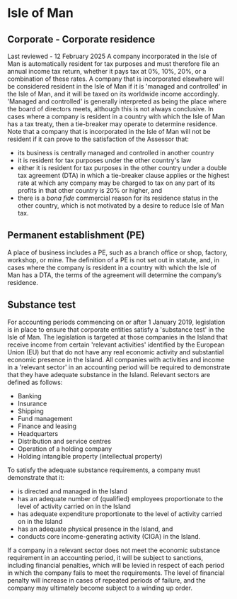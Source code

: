 # Isle of Man
## Corporate - Corporate residence
Last reviewed - 12 February 2025
A company incorporated in the Isle of Man is automatically resident for tax purposes and must therefore file an annual income tax return, whether it pays tax at 0%, 10%, 20%, or a combination of these rates.
A company that is incorporated elsewhere will be considered resident in the Isle of Man if it is 'managed and controlled' in the Isle of Man, and it will be taxed on its worldwide income accordingly. 'Managed and controlled' is generally interpreted as being the place where the board of directors meets, although this is not always conclusive.
In cases where a company is resident in a country with which the Isle of Man has a tax treaty, then a tie-breaker may operate to determine residence.
Note that a company that is incorporated in the Isle of Man will not be resident if it can prove to the satisfaction of the Assessor that:
  * its business is centrally managed and controlled in another country
  * it is resident for tax purposes under the other country's law
  * either it is resident for tax purposes in the other country under a double tax agreement (DTA) in which a tie-breaker clause applies or the highest rate at which any company may be charged to tax on any part of its profits in that other country is 20% or higher, and
  * there is a _bona fide_ commercial reason for its residence status in the other country, which is not motivated by a desire to reduce Isle of Man tax.


## Permanent establishment (PE)
A place of business includes a PE, such as a branch office or shop, factory, workshop, or mine. The definition of a PE is not set out in statute, and, in cases where the company is resident in a country with which the Isle of Man has a DTA, the terms of the agreement will determine the company’s residence.
## Substance test
For accounting periods commencing on or after 1 January 2019, legislation is in place to ensure that corporate entities satisfy a 'substance test' in the Isle of Man. The legislation is targeted at those companies in the Island that receive income from certain 'relevant activities' identified by the European Union (EU) but that do not have any real economic activity and substantial economic presence in the Island.
All companies with activities and income in a 'relevant sector' in an accounting period will be required to demonstrate that they have adequate substance in the Island. 
Relevant sectors are defined as follows:
  * Banking
  * Insurance
  * Shipping
  * Fund management
  * Finance and leasing
  * Headquarters
  * Distribution and service centres
  * Operation of a holding company
  * Holding intangible property (intellectual property)


To satisfy the adequate substance requirements, a company must demonstrate that it: 
  * is directed and managed in the Island
  * has an adequate number of (qualified) employees proportionate to the level of activity carried on in the Island
  * has adequate expenditure proportionate to the level of activity carried on in the Island
  * has an adequate physical presence in the Island, and 
  * conducts core income-generating activity (CIGA) in the Island.


If a company in a relevant sector does not meet the economic substance requirement in an accounting period, it will be subject to sanctions, including financial penalties, which will be levied in respect of each period in which the company fails to meet the requirements. The level of financial penalty will increase in cases of repeated periods of failure, and the company may ultimately become subject to a winding up order.
